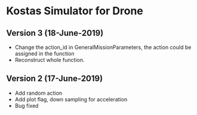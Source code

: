 # Kostas Simulator for Drone
## Version 3 (18-June-2019)
- Change the action_id in GeneralMissionParameters, the action could be assigned in the function
- Reconstruct whole function.

## Version 2 (17-June-2019)
- Add random action
- Add plot flag, down sampling for acceleration
- Bug fixed